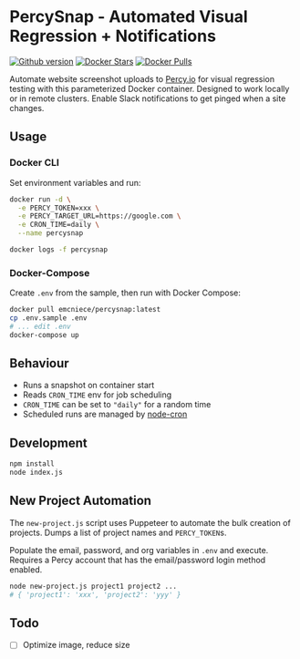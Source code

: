 # PercySnap - Automated Visual Regression + Notifications

[![Github version](https://img.shields.io/github/package-json/v/emcniece/percy-snap)](https://github.com/emcniece/percy-snap) [![Docker Stars](https://img.shields.io/docker/stars/emcniece/percysnap.svg)](https://cloud.docker.com/repository/docker/emcniece/percysnap) [![Docker Pulls](https://img.shields.io/docker/pulls/emcniece/percysnap.svg)](https://cloud.docker.com/repository/docker/emcniece/percysnap)

Automate website screenshot uploads to [Percy.io](https://percy.io) for visual regression testing with this parameterized Docker container. Designed to work locally or in remote clusters. Enable Slack notifications to get pinged when a site changes.


## Usage

### Docker CLI

Set environment variables and run:

```sh
docker run -d \
  -e PERCY_TOKEN=xxx \
  -e PERCY_TARGET_URL=https://google.com \
  -e CRON_TIME=daily \
  --name percysnap

docker logs -f percysnap
```

### Docker-Compose

Create `.env` from the sample, then run with Docker Compose:

```sh
docker pull emcniece/percysnap:latest
cp .env.sample .env
# ... edit .env
docker-compose up
```

## Behaviour

- Runs a snapshot on container start
- Reads `CRON_TIME` env for job scheduling
- `CRON_TIME` can be set to `"daily"` for a random time
- Scheduled runs are managed by [node-cron](https://www.npmjs.com/package/node-cron)


## Development

```sh
npm install
node index.js
```

## New Project Automation

The `new-project.js` script uses Puppeteer to automate the bulk creation of projects. Dumps a list of project names and `PERCY_TOKEN`s.

Populate the email, password, and org variables in `.env` and execute. Requires a Percy account that has the email/password login method enabled.

```sh
node new-project.js project1 project2 ...
# { 'project1': 'xxx', 'project2': 'yyy' }
```

## Todo

- [ ] Optimize image, reduce size
